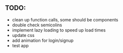 ## TODO:
- clean up function calls, some should be components
- double check semicolins
- implement lazy loading to speed up load times
- update css
- add animation for login/signup
- test app



